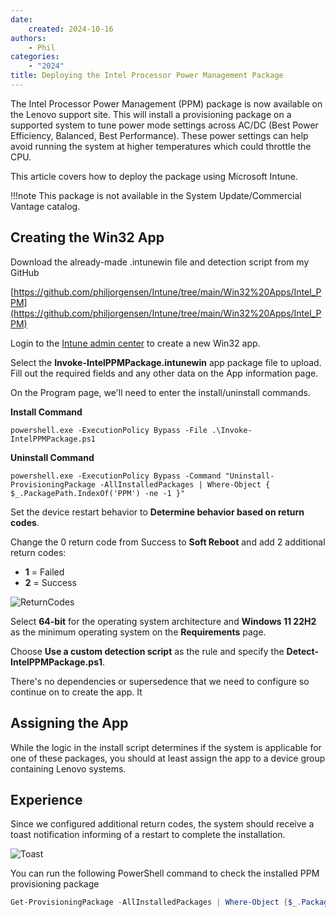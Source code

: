 ```yaml
---
date:
    created: 2024-10-16
authors:
    - Phil
categories:
    - "2024"
title: Deploying the Intel Processor Power Management Package
---
```


The Intel Processor Power Management (PPM) package is now available on the Lenovo support site. This will install a provisioning package on a supported system to tune power mode settings across AC/DC (Best Power Efficiency, Balanced, Best Performance). These power settings can help avoid running the system at higher temperatures which could throttle the CPU.

This article covers how to deploy the package using Microsoft Intune.

<!-- more -->

!!!note
    This package is not available in the System Update/Commercial Vantage catalog.

## Creating the Win32 App

Download the already-made .intunewin file and detection script from my GitHub

[https://github.com/philjorgensen/Intune/tree/main/Win32%20Apps/Intel_PPM](https://github.com/philjorgensen/Intune/tree/main/Win32%20Apps/Intel_PPM)

Login to the [Intune admin center](https://intune.microsoft.com/#view/Microsoft_Intune_DeviceSettings/AppsWindowsMenu/~/windowsApps) to create a new Win32 app.

Select the **Invoke-IntelPPMPackage.intunewin** app package file to upload. Fill out the required fields and any other data on the App information page.

On the Program page, we'll need to enter the install/uninstall commands.

**Install Command**

```dos
powershell.exe -ExecutionPolicy Bypass -File .\Invoke-IntelPPMPackage.ps1
```

**Uninstall Command**
```dos
powershell.exe -ExecutionPolicy Bypass -Command "Uninstall-ProvisioningPackage -AllInstalledPackages | Where-Object { $_.PackagePath.IndexOf('PPM') -ne -1 }"
```

Set the device restart behavior to **Determine behavior based on return codes**.

Change the 0 return code from Success to **Soft Reboot** and add 2 additional return codes:

- **1** = Failed
- **2** = Success

![ReturnCodes](https://cdrt.github.io/mk_blog/img/2024/intel_ppm_deploy/image1.jpg)

Select **64-bit** for the operating system architecture and **Windows 11 22H2** as the minimum operating system on the **Requirements** page.

Choose **Use a custom detection script** as the rule and specify the **Detect-IntelPPMPackage.ps1**.

There's no dependencies or supersedence that we need to configure so continue on to create the app. It

## Assigning the App

While the logic in the install script determines if the system is applicable for one of these packages, you should at least assign the app to a device group containing Lenovo systems.

## Experience

Since we configured additional return codes, the system should receive a toast notification informing of a restart to complete the installation.

![Toast](https://cdrt.github.io/mk_blog/img/2024/intel_ppm_deploy/image2.jpg)

You can run the following PowerShell command to check the installed PPM provisioning package

```powershell
Get-ProvisioningPackage -AllInstalledPackages | Where-Object {$_.PackagePath.indexof("PPM")}
```
